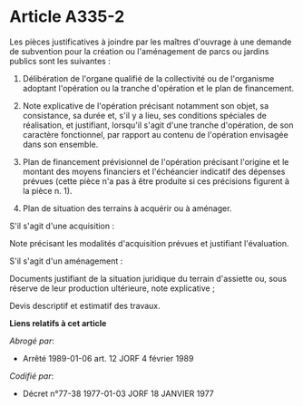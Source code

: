 # Article A335-2

Les pièces justificatives à joindre par les maîtres d'ouvrage à une demande de subvention pour la création ou l'aménagement
de parcs ou jardins publics sont les suivantes :

1. Délibération de l'organe qualifié de la collectivité ou de l'organisme adoptant l'opération ou la tranche d'opération et
le plan de financement.

2. Note explicative de l'opération précisant notamment son objet, sa consistance, sa durée et, s'il y a lieu, ses conditions
spéciales de réalisation, et justifiant, lorsqu'il s'agit d'une tranche d'opération, de son caractère fonctionnel, par
rapport au contenu de l'opération envisagée dans son ensemble.

3. Plan de financement prévisionnel de l'opération précisant l'origine et le montant des moyens financiers et l'échéancier
indicatif des dépenses prévues (cette pièce n'a pas à être produite si ces précisions figurent à la pièce n. 1).

4. Plan de situation des terrains à acquérir ou à aménager.

S'il s'agit d'une acquisition :

Note précisant les modalités d'acquisition prévues et justifiant l'évaluation.

S'il s'agit d'un aménagement :

Documents justifiant de la situation juridique du terrain d'assiette ou, sous réserve de leur production ultérieure, note
explicative ;

Devis descriptif et estimatif des travaux.

**Liens relatifs à cet article**

_Abrogé par_:

  - Arrêté 1989-01-06 art. 12 JORF 4 février 1989

_Codifié par_:

  - Décret n°77-38 1977-01-03 JORF 18 JANVIER 1977

